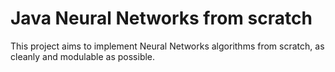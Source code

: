 # Java Neural Networks from scratch

This project aims to implement Neural Networks algorithms from scratch, as cleanly and modulable as possible.
